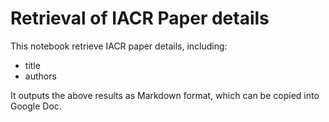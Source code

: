 # Retrieval of IACR Paper details

This notebook retrieve IACR paper details, including:

- title
- authors

It outputs the above results as Markdown format, which can be copied into Google Doc.
